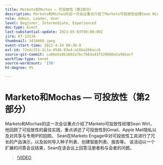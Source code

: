 ```yaml
---
title: Marketo和Mochas — 可投放性（第2部分）
description: Marketo和Mochas的这一次会议重点介绍了Marketo可投放性经理Sean Wirt，他回顾了可投放性的最佳实践，重点讲述了可投放性到Gmail、Apple Mail隐私以及对共享与专用IP的回顾。 Sean在Marketo Engage中对可投放性工具进行了冗长的产品演示，以及如何导入种子列表、创建智能列表、报告等。 该活动以一个扩展的问答会议结束，Sean在该会议上回答注册者和与会者的问题。
role: Admin, Leader, User
level: Beginner, Intermediate, Experienced
doc-type: Event
last-substantial-update: 2023-05-03T00:00:00Z
jira: KT-13134
thumbnail: 3418668.jpeg
event-start-time: 2023-4-24 08:30-8
exl-id: 72e4c251-2c1a-454b-83e4-a16ba266accb
source-git-commit: ca06e5a8b1602a7bcfb83a43f529680a5a96bacf
workflow-type: tm+mt
source-wordcount: '170'
ht-degree: 0%

---
```


# Marketo和Mochas — 可投放性（第2部分）

Marketo和Mochas的这一次会议重点介绍了Marketo可投放性经理Sean Wirt，他回顾了可投放性的最佳实践，重点讲述了可投放性到Gmail、Apple Mail隐私以及对共享与专用IP的回顾。 Sean在Marketo Engage中对可投放性工具进行了冗长的产品演示，以及如何导入种子列表、创建智能列表、报告等。 该活动以一个扩展的问答会议结束，Sean在该会议上回答注册者和与会者的问题。

>[!VIDEO](https://video.tv.adobe.com/v/3418668/?learn=on)
